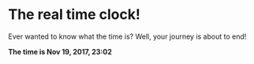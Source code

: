 # The real time clock!

Ever wanted to know what the time is? Well, your journey is about to end!

**The time is Nov 19, 2017, 23:02**